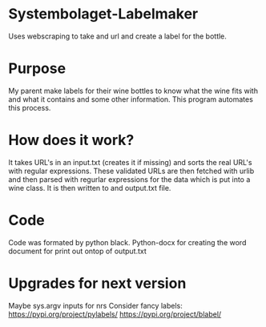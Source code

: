 # Systembolaget-Labelmaker
Uses webscraping to take and url and create a label for the bottle.

# Purpose
My parent make labels for their wine bottles to know what the wine fits with and what it contains and some other information.
This program automates this process. 

# How does it work?
It takes URL's in an input.txt (creates it if missing) and sorts the real URL's with regular expressions.
These validated URLs are then fetched with urlib and then parsed with regurlar expressions for the data which is put into a wine class.
It is then written to and output.txt file.

# Code
Code was formated by python black. Python-docx for creating the word document for print out ontop of output.txt

# Upgrades for next version
Maybe sys.argv inputs for nrs
Consider fancy labels:
https://pypi.org/project/pylabels/
https://pypi.org/project/blabel/

